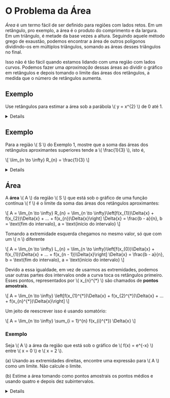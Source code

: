 # O Problema da Área

*Área* é um termo fácil de ser definido para regiões com lados retos. Em um retângulo, pro exemplo, a área é o produto do comprimento e da largura. Em um triângulo, é metade da base vezes a altura. Seguindo aquele método grego de exaustão, podemos encontrar a área de outros polígonos dividindo-os em múltiplos triângulos, somando as áreas desses triângulos no final.

Isso não é tão fácil quando estamos lidando com uma região com lados curvos. Podemos fazer uma *aproximação* dessas áreas ao dividir o gráfico em retângulos e depois tomando o limite das áreas dos retângulos, a medida que o número de retângulos aumenta.

## Exemplo

Use retângulos para estimar a área sob a parábola \\( y = x^{2} \\) de 0 até 1.

<details>

Como estamos fazendo de 0 até 1, podemos imaginar um quadrado na área do gráfico com lados de comprimento 1. Dividindo a área \\( S \\) em quatro faixas, \\( S_{1} \\), \\( S_{2} \\), \\( S_{3} \\), e \\( S_{4} \\), com as retas veticais \\( x = \frac{1}{4} \\), \\( \frac{1}{2} \\), \\( \frac{3}{4} \\) e a existente \\( 1 \\) dividindo-as.

Podemos aproximar cada faixa por um retângulo com base igual à largura da faixa e altura igual ao lado direito da faixa. As alturas dos retângulos são os valores da função \\( f(x) = x^{2} \\) nas extremidades *diretas* dos subintervalos \\( \left[0, \frac{1}{4}\right] \\), \\( \left[\frac{1}{4}, \frac{1}{2}\right] \\), \\( \left[\frac{1}{2}, \frac{3}{4}\right] \\) e \\( \left[\frac{3}{4}, 1\right] \\).

Cada retângulo tem largura de \\( \frac{1}{4} \\) e altura de \\( \left(\frac{1}{4}\right)^{2} \\), \\( \left(\frac{1}{2}\right)^{2} \\), \\( \left(\frac{3}{4}\right)^{2} \\) e \\( \left(1\right)^{2} \\). Se \\( R_{4} \\) for a soma das áreas dos retângulos aproximantes, teremos

\\[
R_{4} = \frac{1}{4} \cdot \left(\frac{1}{4}\right)^{2} + \frac{1}{4} \cdot \left(\frac{1}{2}\right)^{2} + \frac{1}{4} \cdot \left(\frac{3}{4}\right)^{2} + \frac{1}{4} \cdot 1^{2} = \frac{15}{32} = 0,46875
\\]

> ***Observação***
> Os valores aqui estão ao quadrado pois estamos aplicando a função neles!

Por ser uma aproximação, temos que a área \\( A \\) de \\( S \\) é

\\[
A < 0,46875
\\]

Fazendo retângulos menores que tocam a curva em apenas um ponto (extremidade *esquerda* dos subintervalos), descobrimos uma outra área que server ajuda a definir o intervalo de \\( A \\).

\\[
L_{4} = \frac{1}{4} \cdot 0^{2} + \frac{1}{4} \cdot \left(\frac{1}{4}\right)^{2} + \frac{1}{4} \cdot \left(\frac{1}{2}\right)^{2} + \frac{1}{4} \cdot \left(\frac{3}{4}\right)^{2} = \frac{7}{32} = 0,21875
\\]

\\[
0,21875 < A < 0,46875
\\]

Podemos repetir esse procedimento com **números maiores de faixas** para encontrar **resultados mais precisos**. Fazendo isso, podemos chegar a deduzir um resultado como foi feito em [limites](calculo/calculo-a/limites.html).

Nesse exemplo, mil faixas nos dão

\\[
0,3328336 < A < 0,3338335
\\]

Que, por ser próximo de 0,3333..., podemos dizer que tende a \\( \frac{1}{3} \\).

</details>

## Exemplo

Para a região \\( S \\) do Exemplo 1, mostre que a soma das áreas dos retângulos aproximantes superiores tende a \\( \frac{1}{3} \\), isto é,

\\[
\lim_{n \to \infty} R_{n} = \frac{1}{3}
\\]

<details>

\\( R_{n} \\) é a soma das áreas dos retângulos. Cada retângulo tem uma largura \\( \frac{1}{n} \\), e as alturas são os valores da função \\( f(x) = x^{2} \\) nos pontos \\( \frac{1}{n} \\), \\( \frac{2}{n} \\), \\( \frac{3}{n} \\), ..., \\( \frac{n}{n} \\). Logo

\\[
R_{n} = \frac{1}{n} \cdot \left(\frac{1}{n}\right)^{2} + \frac{1}{n} \cdot\left(\frac{2}{n}\right)^{2} + \frac{1}{n} \cdot \left(\frac{3}{n}\right)^{2} + ... + \frac{1}{n} \cdot \left(\frac{n}{n}\right)^{2}
= \frac{1}{n} \cdot \frac{1}{n^{2}} (1^{2} + 2^{2} + 3^{2} + ... + n^{2})
= \frac{1}{n^{3}} (1^{2} + 2^{2} + 3^{2} + ... n^{2})
\\]

Utilizamos aqui a fórmula para a soma dos quadrados dos \\( n \\) primeiros inteiros positivos:

\\[
1^{2} + 2^{2} + 3^{2} + ... + n^{2} = \frac{n(n + 1)(2n + 1)}{6}
\\]

Colocando essa fórmula em \\( R_{n} \\), temos

\\[
R_{n} = \frac{1}{n^{3}} \cdot \frac{n(n + 1)(2n + 1)}{6} = \frac{(n + 1)(2n + 1)}{6n^{2}}
\\]

Então, temos

\\[
\lim_{n \to \infty} R_{n} = \lim_{n \to \infty} \frac{(n + 1)(2n + 1)}{6n^{2}}
= \lim_{n \to \infty} \frac{1}{6} \left(\frac{n + 1}{n}\right)\left(\frac{2n + 1}{n}\right)
\text{Dividindo os termos em parênteses por $n$...}
= \lim_{n \to \infty} \frac{1}{6} \left(1 + \frac{1}{n}\right)\left(2 + \frac{1}{n}\right)
\text{Lembrando que $\lim_{n \to \infty} \frac{1}{n} = 0$ e que o limite de uma constante é a própria constante...}
= \frac{1}{6} \cdot 1 \cdot 2 = \frac{1}{3}
\\]

Com isso, podemos definir a área de \\( S \\)

\\[
A = \lim_{n \to \infty} R_{n} = \lim_{n \to \infty} L_{n} = \frac{1}{3}
\\]

</details>

## Área

A **área** \\( A \\) da região \\( S \\) que está sob o gráfico de uma função contínua \\( f \\) é o limite da soma das áreas dos retângulos aproximantes:

\\[
A = \lim_{n \to \infty} R_{n} = \lim_{n \to \infty}\left[f(x_{1})\Delta{x} + f(x_{2})\Delta{x} + ... + f(x_{n})\Delta{x}\right]
\Delta{x} = \frac{b - a}{n},
b = \text{fim do intervalo},
a = \text{início do intervalo}
\\]

Tomando a extremidade esquerda chegamos no mesmo valor, só que com um \\( n \\) diferente

\\[
A = \lim_{n \to \infty} L_{n} = \lim_{n \to \infty}\left[f(x_{0})\Delta{x} + f(x_{1})\Delta{x} + ... + f(x_{n - 1})\Delta{x}\right]
\Delta{x} = \frac{b - a}{n},
b = \text{fim do intervalo},
a = \text{início do intervalo}
\\]

Devido a essa igualdade, em vez de usarmos as extremidades, podemos usar outras partes dos intervalos onde a curva toca os retângulos primeiro. Esses pontos, representados por \\( x_{n}^{\*} \\) são chamados de **pontos amostrais**.

\\[
A = \lim_{n \to \infty} \left[f(x_{1}^{\*})\Delta{x} + f(x_{2}^{*})\Delta{x} + ... + f(x_{n}^{\*})\Delta{x}\right]
\\]

Um jeito de reescrever isso é usando somatório:

\\[
A = \lim_{n \to \infty} \sum_{i = 1}^{n} f(x_{i}^{*}) \Delta{x}
\\]

### Exemplo

Seja \\( A \\) a área da região que está sob o gráfico de \\( f(x) = e^{-x} \\) entre \\( x = 0 \\) e \\( x = 2 \\).

(a) Usando as extremidades direitas, encontre uma expressão para \\( A \\) como um limite. Não calcule o limite.

(b) Estime a área tomando como pontos amostrais os pontos médios e usando quatro e depois dez subintervalos.

<details>

(a) Uma vez que \\( a = 0 \\) e \\( b = 2 \\), a largura de um subintervalo é

\\[
\Delta{x} = \frac{2 - 0}{n} = \frac{2}{n}
\\]

Portanto, \\( x_{1} = \frac{2}{n} \\), \\( x_{2} = \frac{4}{n} \\), \\( x_{3} = \frac{6}{n} \\), \\( x_{i} = \frac{2i}{n} \\). A soma dos retângulos aproximantes é

\\[
R_{n} = f(x_{1})\Delta{x} + f(x_{2})\Delta{x} + ... + f(x_{n})\Delta{x}
= e^{-x_{1}}\Delta{x} + e^{-x_{2}}\Delta{x} + ... + e^{-x_{n}}\Delta{x}
= e^{\frac{-2}{n}}\left(\frac{2}{n}\right) + e^{\frac{-4}{n}}\left(\frac{2}{n}\right) + ... + e^{\frac{-2n}{n}}\left(\frac{2}{n}\right)
\\]

Segundo a nossa definição, a área é

\\[
A = \lim_{n \to \infty} R_{n} = \lim_{n \to \infty} \frac{2}{n} (e^{\frac{-2}{n}} + e^{\frac{-4}{n}} + e^{\frac{-6}{n}} + ... + e^{\frac{-2n}{n}})
\\]

Usando somatório teríamos

\\[
A = \lim_{n \to \infty} \frac{2}{n} \sum_{i = 1}^{n} e^{\frac{-2i}{n}}
\\]

(b) Com \\( n = 4 \\), os subintervalos com mesma largura \\( \Delta{x} = 0,5 \\) são \\( [0; 0,5] \\), \\( [0,5; 1] \\), \\( [1; 1,5] \\), e \\( [1,5;2] \\). Os pontos médios desses intervalos são \\( x_{1}^{\*} = 0,25 \\), \\( x_{2}^{*} = 0,75 \\), \\( x_{3}^{\*} = 1,25 \\) e \\( x_{4}^{\*} = 1,75 \\), e a soma das áreas dos quatro retângulos aproximantes é

\\[
M_{4} = \sum_{i = 1}^{4} f(x_{1}^{*}) \Delta{x}
= f(0,25) \Delta{x} + f(0,75) \Delta{x} + f(1,25) \Delta{x} + f(1,75) \Delta{x}
= e^{-0,25} (0,5) + e^{-0,75} (0,5) + e^{-1,25} (0,5) + e^{-1,75} (0,5)
= \frac{1}{2} (e^{-0,25} + e^{-0,75} + e^{-1,25} + e^{-1,75}) \approx 0,8557
\\]

Logo, uma estimativa para a área é

\\[
A \approx 0,8557
\\]

Com \\( n = 10 \\), os subintervalos são \\( [0; 0,2] \\), \\( [0,2; 0,4], ..., [1,8; 2] \\) e os pontos médios são \\( x_{1}^{\*} = 0,1 \\), \\( x_{2}^{\*} = 0,3 \\), \\( x_{3}^{\*} = 0,5 \\), ..., \\( x_{10}^{\*} = 1,9 \\). Assim

\\[
A \approx M_{10} = f(0,1) \Delta{x} + f(0,3) \Delta{x} + f(0,5) \Delta{x} + ... + f(1,9) \Delta{x}
= 0,2(e^{-0,1} + e^{-0,3} + e^{-0,5} + ... + e^{-1,9}) \approx 0,8632
\\]

</details>
